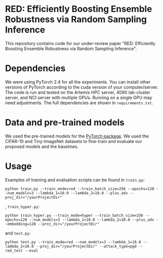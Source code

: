 # RED: Efficiently Boosting Ensemble Robustness via Random Sampling Inference
This repository contains code for our under-review paper "RED: Efficiently Boosting Ensemble Robustness via Random Sampling Inference".

# Dependencies
We were using PyTorch 2.4 for all the experiments. You can install other versions of PyTorch according to the cuda version of your computer/server.
The code is run and tested on the Artemis HPC server, 4090 lab-cluster server, and NCI server with multiple GPUs. Running on a single GPU may need adjustments. The full dependencies are shown in `requirements.txt`.

# Data and pre-trained models
We used the pre-trained models for the [PyTorch package](https://pytorch.org/vision/main/models/generated/torchvision.models.resnet18.html). We used the CIFAR-10 and Tiny-ImageNet  datasets to fine-train and evaluate our proposed models and the baselines. 

# Usage
Examples of training and evaluation scripts can be found in `train.py`:
```
python train.py --train_mode=red --train_batch_size=256 --epochs=120 --num_models=3 --lambda_1=10.0 --lambda_2=10.0 --plus_adv --proj_dir="/yourProjectDir"
```
, `train_hyper.py`:
```
python train_hyper.py --train_mode=hyper --train_batch_size=256 --epochs=120 --num_models=3 --lambda_1=10.0 --lambda_2=10.0 --plus_adv --embedding=128 --proj_dir="/yourProjectDir"
```
and `test.py`:
```
python test.py --train_mode=red --num_models=3 --lambda_1=10.0 --lambda_2=10.0 --proj_dir="/yourProjectDir" --attack_type=pgd --red_test --eval
```
